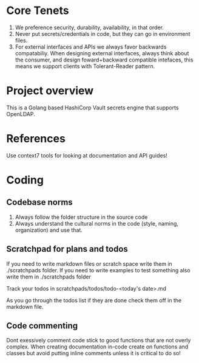 # Core Tenets
1. We preference security, durability, availability, in that order.
2. Never put secrets/credentials in code, but they can go in environment files.
3. For external interfaces and APIs we always favor backwards compatabiliy. When designing external interfaces, always think about the consumer, and design foward+backward compatible intefaces, this means we support clients with Tolerant-Reader pattern.

# Project overview
This is a Golang based HashiCorp Vault secrets engine that supports OpenLDAP.

# References
Use context7 tools for looking at documentation and API guides!

# Coding
## Codebase norms
1. Always follow the folder structure in the source code
2. Always understand the cultural norms in the code (style, naming, organization) and use that.

## Scratchpad for plans and todos
If you need to write markdown files or scratch space write them in ./scratchpads folder. If you need to write examples to test something also write them in ./scratchpads folder

Track your todos in scratchpads/todos/todo-<today's date>.md

As you go through the todos list if they are done check them off in the markdown file.

## Code commenting
Dont exessively comment code stick to good functions that are not overly complex.
When creating documentation in-code create on functions and classes but avoid putting inline comments unless it is critical to do so!